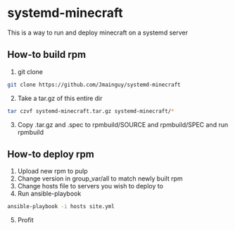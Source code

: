 # systemd-minecraft
This is a way to run and deploy minecraft on a systemd server
## How-to build rpm
1. git clone
```bash
git clone https://github.com/Jmainguy/systemd-minecraft
```
2. Take a tar.gz of this entire dir
```bash
tar czvf systemd-minecraft.tar.gz systemd-minecraft/*
```
3. Copy .tar.gz and .spec to rpmbuild/SOURCE and rpmbuild/SPEC and run rpmbuild

## How-to deploy rpm
1. Upload new rpm to pulp
2. Change version in group_var/all to match newly built rpm
3. Change hosts file to servers you wish to deploy to
4. Run ansible-playbook 
```bash
ansible-playbook -i hosts site.yml
```
5. Profit

